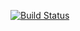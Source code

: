 [![Build Status](https://travis-ci.org/chepe4pi/ethereum_scanner.svg?branch=master)](https://travis-ci.org/chepe4pi/ethereum_scanner)